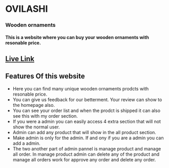 # OVILASHI
### Wooden ornaments
#### This is a website where you can buy your wooden ornaments with resonable price.

## [Live Link](https://nish-website.web.app/)

## Features Of this website

- Here you can find many unique wooden ornaments prodcts with resonable price.
- You can give us feedback for our betterment. Your review can show to the homepage also. 
- You can see your order list and when the prodct is shipped it can also see this with my order section.
- If you were a admin you can easily access 4 extra section that will not show the normal user.
- Admin can add any product that will show in the all product section.
- Make admin is only for the admin. If and ony if you are a admin you can add a admin.
- The two another part of admin pannel is manage product and manage all order. In manage product admin can delete any of the product and manage all orders work for approve any order and delete any order.